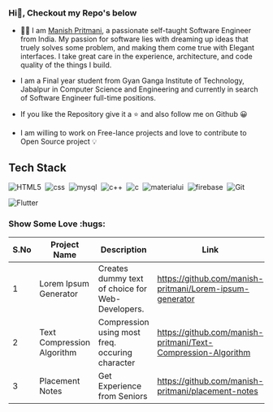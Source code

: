 ### Hi👋, Checkout my Repo's below
- 👨‍🎓 I am [Manish Pritmani](https://www.linkedin.com/in/manish-pritmani/), a passionate self-taught Software Engineer from India. My passion for software lies with dreaming up ideas that truely solves some problem, and making them come true with Elegant interfaces. I take great care in the experience, architecture, and code quality of the things I build.
- I am a Final year student from Gyan Ganga Institute of Technology, Jabalpur in Computer Science and Engineering and currently in search of Software Engineer full-time positions.

 
- If you like the Repository give it a ⭐ and also follow me on Github 😀
- I am willing to work on Free-lance projects and love to contribute to Open Source project 💡

## Tech Stack

<!-- ![react](https://img.shields.io/badge/React-20232A?style=for-the-badge&logo=react&logoColor=61DAFB)&nbsp;-->
<!-- ![redux](https://img.shields.io/badge/Redux-593D88?style=for-the-badge&logo=redux&logoColor=white)&nbsp; -->
<!-- ![javascript](https://img.shields.io/badge/JavaScript-F7DF1E?style=for-the-badge&logo=javascript&logoColor=black)&nbsp; -->
<!-- ![typescript](https://img.shields.io/badge/TypeScript-007ACC?style=for-the-badge&logo=typescript&logoColor=white)&nbsp;![html](https://img.shields.io/badge/HTML5-E34F26?style=for-the-badge&logo=html5&logoColor=white)&nbsp; -->
![HTML5](https://img.shields.io/badge/html5-%23E34F26.svg?style=for-the-badge&logo=html5&logoColor=white)&nbsp;
![css](https://img.shields.io/badge/CSS3-1572B6?style=for-the-badge&logo=css3&logoColor=white)&nbsp;
![mysql](https://img.shields.io/badge/MySQL-00000F?style=for-the-badge&logo=mysql&logoColor=white)&nbsp;
![c++](https://img.shields.io/badge/C%2B%2B-00599C?style=for-the-badge&logo=c%2B%2B&logoColor=white)&nbsp;
![c](https://img.shields.io/badge/C-00599C?style=for-the-badge&logo=c&logoColor=white)&nbsp;
![materialui](https://img.shields.io/badge/Material--UI-0081CB?style=for-the-badge&logo=material-ui&logoColor=white)&nbsp;
![firebase](https://img.shields.io/badge/firebase-ffca28?style=for-the-badge&logo=firebase&logoColor=white)&nbsp;
![Git](https://img.shields.io/badge/git-%23F05033.svg?style=for-the-badge&logo=git&logoColor=white)&nbsp;
<!-- ![node](https://img.shields.io/badge/Node.js-43853D?style=for-the-badge&logo=node-dot-js&logoColor=white)&nbsp; -->
<!-- ![express](https://img.shields.io/badge/Express.js-000000?style=for-the-badge&logo=express&logoColor=white)&nbsp; -->
<!-- ![mongodb](https://img.shields.io/badge/MongoDB-4EA94B?style=for-the-badge&logo=mongodb&logoColor=white)&nbsp; -->
![Flutter](https://img.shields.io/badge/Flutter-%2302569B.svg?style=for-the-badge&logo=Flutter&logoColor=white)
<!-- ![npm](https://img.shields.io/badge/npm-CB3837?style=for-the-badge&logo=npm&logoColor=white) -->

<h3 align="left">Show Some Love :hugs: </h3>

| S.No | Project Name | Description | Link | Tech Stack |
| ------ | ------------ | ------ | ----- | -------- |
| 1 | Lorem Ipsum Generator | Creates dummy text of choice for Web-Developers. | https://github.com/manish-pritmani/Lorem-ipsum-generator | React Js |
| 2 | Text Compression Algorithm | Compression using most freq. occuring character | https://github.com/manish-pritmani/Text-Compression-Algorithm | C++ |
| 3 | Placement Notes | Get Experience from Seniors | https://github.com/manish-pritmani/placement-notes | Dart |
<!--<img src="https://user-images.githubusercontent.com/65852995/104610952-99d16c80-56aa-11eb-847b-22dddb3ddb51.jpeg" height="150px" width="100%">-->
<!--
- 👨‍🎓 I am Manish Pritmani [Manish Pritmani](https://github.com/manish-pritmani/), Currently I am a third year student from Gyan Ganga Institute of Technology, Jabalpur in Computer Science and Engineering.
- 💬 I am willing to work on Free-lance projects and love to contribute to Open Source project 💡-->
<!--
- 📫 You can reach me out here: 
      #1 💌  [manish-pritmani](mailto:manish.pritmani06@gmail.com)
      #2  <a href="https://www.linkedin.com/in/manish-pritmani/"><img src="https://www.usm.edu/images/linkedinlogo.png" width="80px"></a>
- 🌱 DevOps and Machine Learning interests me alot. 
- ⚡ Fun fact: ...Thinking ...-->
<!--
- 📘 Connect with me on Linkedin : [Manish Pritmani](https://www.linkedin.com/in/manish-pritmani/)-->



<!--
<h2 align="center">Please Show Some Love :hugs: </h2>
| SL No | Project Name | Description | Link | Tech Stack |
| ------ | ------------ | ------ | ----- | -------- |
| 1 | Resume Generator | Generate your Resume using the application | https://github.com/DiptoChakrabarty/Resume-Generator | Flask,Sql | 
| 2 | Deployments | Deployment of various projects in Docker containers | https://github.com/CodeChefVIT/deployments | Docker, Docker Compose , nginx | -->

